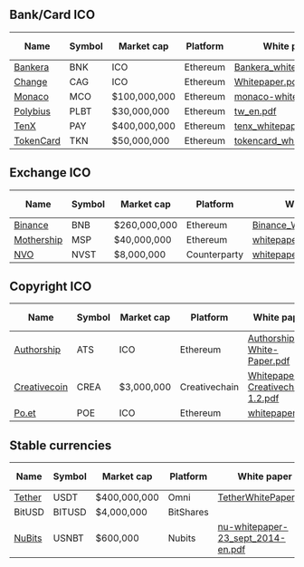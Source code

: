 
## Bank/Card ICO

| Name | Symbol | Market cap | Platform | White paper | Smart contracts |
| - | - | - | - | - | - |
| [Bankera](https://bankera.com) | BNK | ICO | Ethereum | [Bankera_whitepaper.pdf](white_papers/Bankera/Bankera_whitepaper.pdf) | |
| [Change](https://change-bank.com) | CAG | ICO | Ethereum | [Whitepaper.pdf](white_papers/Change/Whitepaper.pdf) | |
| [Monaco](https://mona.co) | MCO | $100,000,000 | Ethereum | [monaco-whitepaper.pdf](white_papers/Monaco/monaco-whitepaper.pdf) | |
| [Polybius](https://polybius.io) | PLBT | $30,000,000 | Ethereum | [tw_en.pdf](white_papers/Polybius/tw_en.pdf) | |
| [TenX](https://www.tenx.tech) | PAY | $400,000,000 | Ethereum | [tenx_whitepaper_final.pdf](white_papers/TenX/tenx_whitepaper_final.pdf) | |
| [TokenCard](https://tokencard.io) | TKN | $50,000,000 | Ethereum | [tokencard_whitepaper.pdf](white_papers/TokenCard/tokencard_whitepaper.pdf) | |

## Exchange ICO

| Name | Symbol | Market cap | Platform | White paper | Smart contracts |
| - | - | - | - | - | - |
| [Binance](https://www.binance.com) | BNB | $260,000,000 | Ethereum | [Binance_WhitePaper_en.pdf](white_papers/Binance/Binance_WhitePaper_en.pdf) | |
| [Mothership](https://mothership.cx) | MSP | $40,000,000 | Ethereum | [whitepaper.pdf](white_papers/Mothership/whitepaper.pdf) | |
| [NVO](https://nvo.io) | NVST | $8,000,000 | Counterparty | [whitepaper.pdf](white_papers/NVO/whitepaper.pdf) | |

## Copyright ICO

| Name | Symbol | Market cap | Platform | White paper | Smart contracts |
| - | - | - | - | - | - |
| [Authorship](http://authorship.com) | ATS | ICO | Ethereum | [Authorship-White-Paper.pdf](white_papers/Authorship/Authorship+White+Paper+Authorship-White-Paper.pdf) | |
| [Creativecoin](https://www.creativechain.org) | CREA | $3,000,000 | Creativechain | [Whitepaper-Creativechain-1.2.pdf](white_papers/Creativecoin/Whitepaper-Creativechain-1.2.pdf) | |
| [Po.et](https://po.et) | POE | ICO | Ethereum | [whitepaper.pdf](white_papers/Po.et/whitepaper.pdf) | |

## Stable currencies

| Name | Symbol | Market cap | Platform | White paper | Smart contracts |
| - | - | - | - | - | - |
| [Tether](https://tether.to) | USDT | $400,000,000 | Omni | [TetherWhitePaper.pdf](white_papers/Tether/TetherWhitePaper.pdf) | |
| BitUSD | BITUSD | $4,000,000 | BitShares | | |
| [NuBits](https://www.nubits.com) | USNBT | $600,000 | Nubits | [nu-whitepaper-23_sept_2014-en.pdf](white_papers/NuBits/nu-whitepaper-23_sept_2014-en.pdf) | |
